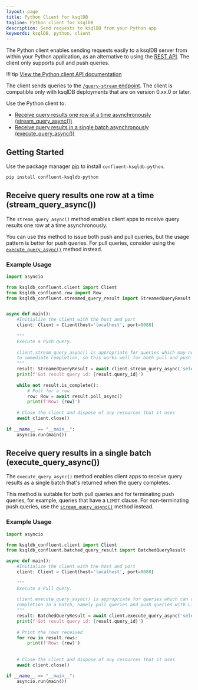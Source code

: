```yaml
---
layout: page
title: Python Client for ksqlDB
tagline: Python client for ksqlDB
description: Send requests to ksqlDB from your Python app
keywords: ksqlDB, python, client
---
```


The Python client enables sending requests easily to a ksqlDB server
from within your Python application, as an alternative to using the [REST API](../api.md).
The client only supports pull and push queries.

!!! tip
    [View the Python client API documentation](python-client-api/index.html)

The client sends queries to the [`/query-stream` endpoint](../../developer-guide/ksqldb-rest-api/streaming-endpoint.md#executing-pull-or-push-queries).
The client is compatible only with ksqlDB deployments that are on version 0.xx.0 or later.

Use the Python client to:

- [Receive query results one row at a time asynchronously (stream_query_async())](#stream-query-async)
- [Receive query results in a single batch asynchronously (execute_query_async())](#execute-query-async)

Getting Started
---------------
Use the package manager [pip](https://pip.pypa.io/en/stable/) to install `confluent-ksqldb-python`.

```bash
pip install confluent-ksqldb-python
```

Receive query results one row at a time (stream_query_async())<a name="stream-query-async"></a>
-----------------------------------------------------------------------------------------------
The `stream_query_async()` method enables client apps to receive query results one row at a time asynchronously.

You can use this method to issue both push and pull queries, but the usage pattern is better for push queries.
For pull queries, consider using the [`execute_query_async()`](#execute-query-async)
method instead.

### Example Usage ###
```python
import asyncio

from ksqldb_confluent.client import Client
from ksqldb_confluent.row import Row
from ksqldb_confluent.streamed_query_result import StreamedQueryResult


async def main():
    #Initialize the client with the host and port
    client: Client = Client(host='localhost', port=8088)
    
    """
    Execute a Push query.
     
    client.stream_query_async() is appropriate for queries which may not run 
    to immediate completion, so this works well for both pull and push queries.
    """
    result: StreamedQueryResult = await client.stream_query_async('select * from RATINGS EMIT CHANGES;')
    print(f'Got result query id: {result.query_id}')
    
    while not result.is_complete():
        # Poll for a row
        row: Row = await result.poll_async()
        print(f'Row: {row}')
    
    # Close the client and dispose of any resources that it uses
    await client.close()
    
if __name__ == "__main__":
    asyncio.run(main())
```

Receive query results in a single batch (execute_query_async())<a name="execute-query-async"></a>
-------------------------------------------------------------------------------------------------

The `execute_query_async()` method enables client apps to receive query results as a single batch
that's returned when the query completes.

This method is suitable for both pull queries and for terminating push queries,
for example, queries that have a `LIMIT` clause. For non-terminating push queries,
use the [`stream_query_async()`](#stream-query-async) method instead.

### Example Usage ###
```python
import asyncio

from ksqldb_confluent.client import Client
from ksqldb_confluent.batched_query_result import BatchedQueryResult

async def main():
    #Initialize the client with the host and port
    client: Client = Client(host='localhost', port=8088)
    
    """
    Execute a Pull query. 
    
    client.execute_query_async() is appropriate for queries which can run to 
    completion in a batch, namely pull queries and push queries with LIMIT statements.
    """
    result: BatchedQueryResult = await client.execute_query_async('select * from RATINGS LIMIT 3;')
    print(f'Got result query id: {result.query_id}')
    
    # Print the rows received
    for row in result.rows:
        print(f'Row: {row}')
    
    
    # Close the client and dispose of any resources that it uses
    await client.close()

if __name__ == "__main__":
    asyncio.run(main())
```